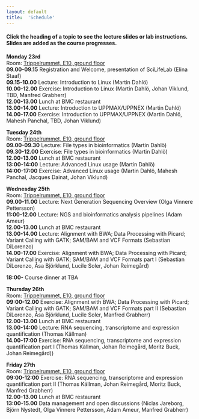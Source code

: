 ```yaml
---
layout: default
title:  'Schedule'
---
```


#### Click the heading of a topic to see the lecture slides or lab instructions. Slides are added as the course progresses.

**Monday 23rd**  
Room: [Trippelrummet, E10, ground floor](../common/images/bmc_map.jpg)  
**09.00-09.15** Registration and Welcome, presentation of SciLifeLab (Elina Staaf)  
**09.15-10.00** Lecture: Introduction to Linux (Martin Dahlö)  
**10.00-12.00** Exercise: Introduction to Linux (Martin Dahlö, Johan Viklund, TBD, Manfred Grabherr)  
**12.00-13.00** Lunch at BMC restaurant  
**13.00-14.00** Lecture: Introduction to UPPMAX/UPPNEX (Martin Dahlö)  
**14.00-17.00** Exercise: Introduction to UPPMAX/UPPNEX (Martin Dahlö, Mahesh Panchal, TBD, Johan Viklund)  

**Tuesday 24th**  
Room: [Trippelrummet, E10, ground floor](../common/images/bmc_map.jpg)  
**09.00-09.30** Lecture: File types in bioinformatics (Martin Dahlö)  
**09.30-12.00** Exercise: File types in bioinformatics (Martin Dahlö)  
**12.00-13.00** Lunch at BMC restaurant  
**13:00-14:00** Lecture: Advanced Linux usage (Martin Dahlö)  
**14:00-17:00** Exercise: Advanced Linux usage (Martin Dahlö, Mahesh Panchal, Jacques Dainat, Johan Viklund)  

**Wednesday 25th**  
Room: [Trippelrummet, E10, ground floor](../common/images/bmc_map.jpg)  
**09.00-11.00** Lecture: Next Generation Sequencing Overview (Olga Vinnere Pettersson)  
**11:00-12.00** Lecture: NGS and bioinformatics analysis pipelines (Adam Ameur)  
**12.00-13.00** Lunch at BMC restaurant  
**13.00-14.00** Lecture: Alignment with BWA; Data Processing with Picard; Variant Calling with GATK; SAM/BAM and VCF Formats (Sebastian DiLorenzo)  
**14.00-17.00** Exercise: Alignment with BWA; Data Processing with Picard; Variant Calling with GATK; SAM/BAM and VCF Formats part I (Sebastian DiLorenzo, Åsa Björklund, Lucile Soler, Johan Reimegård)  

**18:00-** Course dinner at TBA  

**Thursday 26th**  
Room: [Trippelrummet, E10, ground floor](../common/images/bmc_map.jpg)  
**09:00-12.00** Exercise: Alignment with BWA; Data Processing with Picard; Variant Calling with GATK; SAM/BAM and VCF Formats part II (Sebastian DiLorenzo, Åsa Björklund, Lucile Soler, Manfred Grabherr)  
**12.00-13.00** Lunch at BMC restaurant  
**13.00-14:00** Lecture: RNA sequencing, transcriptome and expression quantification (Thomas Källman)  
**14.00-17:00** Exercise: RNA sequencing, transcriptome and expression quantification part I (Thomas Källman, Johan Reimegård, Moritz Buck, Johan Reimegård))  

**Friday 27th**  
Room: [Trippelrummet, E10, ground floor](../common/images/bmc_map.jpg)  
**09:00-12:00** Exercise: RNA sequencing, transcriptome and expression quantification part II (Thomas Källman, Johan Reimegård, Moritz Buck, Manfred Grabherr)  
**12.00-13.00** Lunch at BMC restaurant  
**13:00-15.00** Data management and open discussions (Niclas Jareborg, Björn Nystedt, Olga Vinnere Pettersson, Adam Ameur, Manfred Grabherr)  


